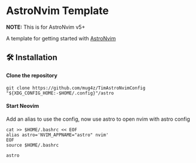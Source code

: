 # AstroNvim Template
 
**NOTE:** This is for AstroNvim v5+

A template for getting started with [AstroNvim](https://github.com/AstroNvim/AstroNvim)

## 🛠️ Installation

#### Clone the repository

```shell
git clone https://github.com/mug4z/TimAstroNvimConfig "${XDG_CONFIG_HOME:-$HOME/.config}"/astro
```

#### Start Neovim
Add an alias to use the config, now use astro to open nvim with astro config
```shell
cat >> $HOME/.bashrc << EOF
alias astro='NVIM_APPNAME="astro" nvim'
EOF
source $HOME/.bashrc
```
```shell
astro
```
